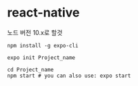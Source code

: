 # react-native

노드 버전 10.x로 할것

```
npm install -g expo-cli

expo init Project_name

cd Project_name
npm start # you can also use: expo start
```
